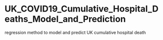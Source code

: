 # UK_COVID19_Cumulative_Hospital_Deaths_Model_and_Prediction
regression method to model and predict UK cumulative hospital death
